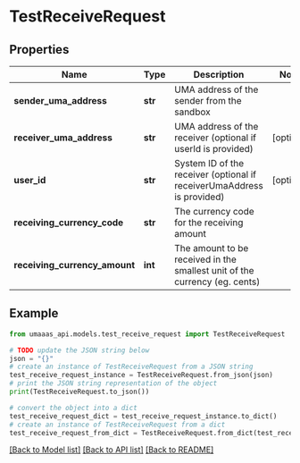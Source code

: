 # TestReceiveRequest


## Properties

Name | Type | Description | Notes
------------ | ------------- | ------------- | -------------
**sender_uma_address** | **str** | UMA address of the sender from the sandbox | 
**receiver_uma_address** | **str** | UMA address of the receiver (optional if userId is provided) | [optional] 
**user_id** | **str** | System ID of the receiver (optional if receiverUmaAddress is provided) | [optional] 
**receiving_currency_code** | **str** | The currency code for the receiving amount | 
**receiving_currency_amount** | **int** | The amount to be received in the smallest unit of the currency (eg. cents) | 

## Example

```python
from umaaas_api.models.test_receive_request import TestReceiveRequest

# TODO update the JSON string below
json = "{}"
# create an instance of TestReceiveRequest from a JSON string
test_receive_request_instance = TestReceiveRequest.from_json(json)
# print the JSON string representation of the object
print(TestReceiveRequest.to_json())

# convert the object into a dict
test_receive_request_dict = test_receive_request_instance.to_dict()
# create an instance of TestReceiveRequest from a dict
test_receive_request_from_dict = TestReceiveRequest.from_dict(test_receive_request_dict)
```
[[Back to Model list]](../README.md#documentation-for-models) [[Back to API list]](../README.md#documentation-for-api-endpoints) [[Back to README]](../README.md)


